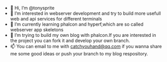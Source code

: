 - 👋 Hi, I’m @tonysprite
- 👀 I’m interested in webserver development and try to build more usefull web and api services for different terminals
- 🌱 I’m currently learning phalcon and hyperf,which are so called webserver app skeletons
- 💞️ I’m trying to build my own blog with phalcon.If you are interested in the project you can fork it and develop your own branch.
- 📫 You can email to me with catchyouhand@qq.com if you wanna share me some good ideas or push your branch to my blog respository.

